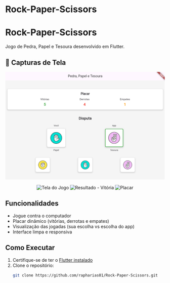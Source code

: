 # Rock-Paper-Scissors
# Rock-Paper-Scissors
Jogo de Pedra, Papel e Tesoura desenvolvido em Flutter.
## 📸 Capturas de Tela
![alt text](pedrapapeltesoura/assets/images/image.png)
<div align="center">
  <img src="screenshots/game_screen.png" width="30%" alt="Tela do Jogo">
  <img src="screenshots/result_win.png" width="30%" alt="Resultado - Vitória">
  <img src="screenshots/score_board.png" width="30%" alt="Placar">
</div>

## Funcionalidades

- Jogue contra o computador
- Placar dinâmico (vitórias, derrotas e empates)
- Visualização das jogadas (sua escolha vs escolha do app)
- Interface limpa e responsiva

## Como Executar

1. Certifique-se de ter o [Flutter instalado](https://flutter.dev/docs/get-started/install)
2. Clone o repositório:
   ```bash
   git clone https://github.com/rapharias01/Rock-Paper-Scissors.git
